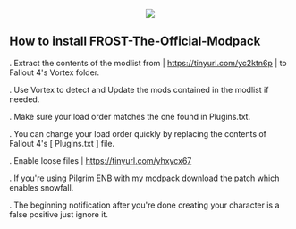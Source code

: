 <p align="center">
	<img src="https://i.postimg.cc/wMh0fB4L/1.png/" />
                                                                                                                                      
## How to install FROST-The-Official-Modpack 

. Extract the contents of the modlist from | https://tinyurl.com/yc2ktn6p | to Fallout 4's Vortex folder.

. Use Vortex to detect and Update the mods contained in the modlist if needed.

. Make sure your load order matches the one found in Plugins.txt.

. You can change your load order quickly by replacing the contents of Fallout 4's [ Plugins.txt ] file.

. Enable loose files | https://tinyurl.com/yhxycx67

. If you're using Pilgrim ENB with my modpack download the patch which enables snowfall.

. The beginning notification after you're done creating your character is a false positive just ignore it.
